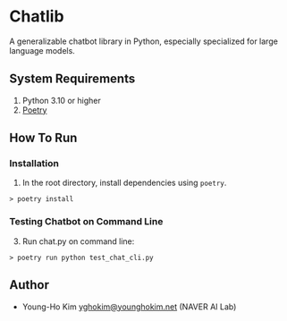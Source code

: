 # Chatlib
A generalizable chatbot library in Python, especially specialized for large language models.

## System Requirements
1. Python 3.10 or higher
2. [Poetry](https://python-poetry.org/docs/)

## How To Run
### Installation
1. In the root directory, install dependencies using `poetry`.
```shell
> poetry install
```

### Testing Chatbot on Command Line
3. Run chat.py on command line:
```shell
> poetry run python test_chat_cli.py
```

## Author
* Young-Ho Kim <yghokim@younghokim.net> (NAVER AI Lab)
